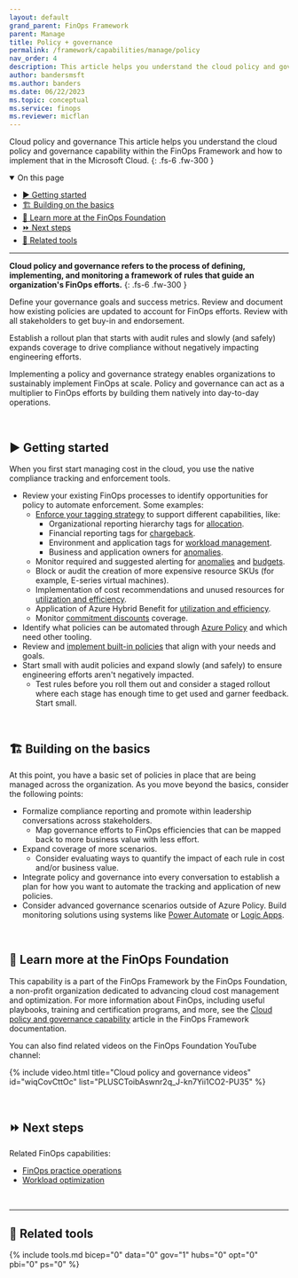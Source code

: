 ```yaml
---
layout: default
grand_parent: FinOps Framework
parent: Manage
title: Policy + governance
permalink: /framework/capabilities/manage/policy
nav_order: 4
description: This article helps you understand the cloud policy and governance capability within the FinOps Framework and how to implement that in the Microsoft Cloud.
author: bandersmsft
ms.author: banders
ms.date: 06/22/2023
ms.topic: conceptual
ms.service: finops
ms.reviewer: micflan
---
```


<span class="fs-9 d-block mb-4">Cloud policy and governance</span>
This article helps you understand the cloud policy and governance capability within the FinOps Framework and how to implement that in the Microsoft Cloud.
{: .fs-6 .fw-300 }

<details open markdown="1">
  <summary class="fs-2 text-uppercase">On this page</summary>

- [▶️ Getting started](#️-getting-started)
- [🏗️ Building on the basics](#️-building-on-the-basics)
- [🍎 Learn more at the FinOps Foundation](#-learn-more-at-the-finops-foundation)
- [⏩ Next steps](#-next-steps)
- [🧰 Related tools](#-related-tools)

</details>

---

<a name="definition"></a>
**Cloud policy and governance refers to the process of defining, implementing, and monitoring a framework of rules that guide an organization's FinOps efforts.**
{: .fs-6 .fw-300 }

Define your governance goals and success metrics. Review and document how existing policies are updated to account for FinOps efforts. Review with all stakeholders to get buy-in and endorsement.

Establish a rollout plan that starts with audit rules and slowly (and safely) expands coverage to drive compliance without negatively impacting engineering efforts.

Implementing a policy and governance strategy enables organizations to sustainably implement FinOps at scale. Policy and governance can act as a multiplier to FinOps efforts by building them natively into day-to-day operations.

<br>

## ▶️ Getting started

When you first start managing cost in the cloud, you use the native compliance tracking and enforcement tools.

- Review your existing FinOps processes to identify opportunities for policy to automate enforcement. Some examples:
  - [Enforce your tagging strategy](https://learn.microsoft.com/azure/governance/policy/tutorials/govern-tags) to support different capabilities, like:
    - Organizational reporting hierarchy tags for [allocation](../understand/allocation.md).
    - Financial reporting tags for [chargeback](./invoicing-chargeback.md).
    - Environment and application tags for [workload management](../optimize/workloads.md).
    - Business and application owners for [anomalies](../understand/anomalies.md).
  - Monitor required and suggested alerting for [anomalies](../understand/anomalies.md) and [budgets](../quantify/budgeting.md).
  - Block or audit the creation of more expensive resource SKUs (for example, E-series virtual machines).
  - Implementation of cost recommendations and unused resources for [utilization and efficiency](../optimize/workloads.md).
  - Application of Azure Hybrid Benefit for [utilization and efficiency](../optimize/workloads.md).
  - Monitor [commitment discounts](../optimize/rates.md) coverage.
- Identify what policies can be automated through [Azure Policy](https://learn.microsoft.com/azure/governance/policy/overview) and which need other tooling.
- Review and [implement built-in policies](https://learn.microsoft.com/azure/governance/policy/assign-policy-portal) that align with your needs and goals.
- Start small with audit policies and expand slowly (and safely) to ensure engineering efforts aren't negatively impacted.
  - Test rules before you roll them out and consider a staged rollout where each stage has enough time to get used and garner feedback. Start small.

<br>

## 🏗️ Building on the basics

At this point, you have a basic set of policies in place that are being managed across the organization. As you move beyond the basics, consider the following points:

- Formalize compliance reporting and promote within leadership conversations across stakeholders.
  - Map governance efforts to FinOps efficiencies that can be mapped back to more business value with less effort.
- Expand coverage of more scenarios.
  - Consider evaluating ways to quantify the impact of each rule in cost and/or business value.
- Integrate policy and governance into every conversation to establish a plan for how you want to automate the tracking and application of new policies.
- Consider advanced governance scenarios outside of Azure Policy. Build monitoring solutions using systems like [Power Automate](https://learn.microsoft.com/power-automate/getting-started) or [Logic Apps](https://learn.microsoft.com/azure/logic-apps/logic-apps-overview).

<br>

## 🍎 Learn more at the FinOps Foundation

This capability is a part of the FinOps Framework by the FinOps Foundation, a non-profit organization dedicated to advancing cloud cost management and optimization. For more information about FinOps, including useful playbooks, training and certification programs, and more, see the [Cloud policy and governance capability](https://www.finops.org/framework/capabilities/policy-governance/) article in the FinOps Framework documentation.

You can also find related videos on the FinOps Foundation YouTube channel:

<!--[!VIDEO https://www.youtube.com/embed/wiqCovCttOc?list=PLUSCToibAswnr2q_J-kn7Yii1CO2-PU35&pp=iAQB]-->
{% include video.html title="Cloud policy and governance videos" id="wiqCovCttOc" list="PLUSCToibAswnr2q_J-kn7Yii1CO2-PU35" %}

<br>

## ⏩ Next steps

Related FinOps capabilities:

- [FinOps practice operations](./operations.md)
- [Workload optimization](../optimize/workloads.md)

<br>

---

## 🧰 Related tools

{% include tools.md bicep="0" data="0" gov="1" hubs="0" opt="0" pbi="0" ps="0" %}

<br>
